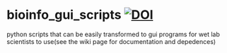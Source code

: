 # bioinfo_gui_scripts [![DOI](https://zenodo.org/badge/DOI/10.5281/zenodo.4320116.svg)](https://doi.org/10.5281/zenodo.4320116)
python scripts that can be easily transformed to gui programs for wet lab scientists to use(see the wiki page for documentation and depedences)
